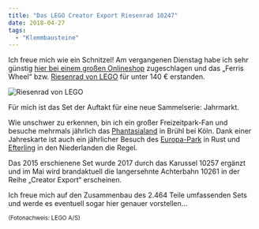 ```yaml
---
title: "Das LEGO Creator Export Riesenrad 10247"
date: 2018-04-27
tags:
  - "Klemmbausteine"
---
```


Ich freue mich wie ein Schnitzel! Am vergangenen Dienstag habe ich sehr günstig [hier bei einem großen Onlineshop](https://amzn.to/2r1V9lj) zugeschlagen und das „Ferris Wheel“ bzw. [Riesenrad von LEGO](https://www.lego.com/de-de/themes/creatorexpert/products/ferris-wheel-10247) für unter 140 € erstanden.

![Riesenrad von LEGO](/images/2018/lego-ferris-wheel.jpg)

Für mich ist das Set der Auftakt für eine neue Sammelserie: Jahrmarkt.

Wie unschwer zu erkennen, bin ich ein großer Freizeitpark-Fan und besuche mehrmals jährlich das [Phantasialand](https://www.phantasialand.de) in Brühl bei Köln. Dank einer Jahreskarte ist auch ein jährlicher Besuch des [Europa-Park](https://www.europapark.de) in Rust und [Efterling](https://www.efterling.nl) in den Niederlanden die Regel.

Das 2015 erschienene Set wurde 2017 durch das Karussel 10257 ergänzt und im Mai wird brandaktuell die langersehnte Achterbahn 10261 in der Reihe „Creator Export“ erscheinen.

Ich freue mich auf den Zusammenbau des 2.464 Teile umfassenden Sets und werde es eventuell sogar hier genauer vorstellen…

<small>(Fotonachweis: LEGO A/S)</small>
